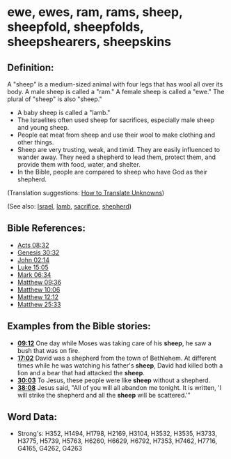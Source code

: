 # ewe, ewes, ram, rams, sheep, sheepfold, sheepfolds, sheepshearers, sheepskins #

## Definition: ##

A "sheep" is a medium-sized animal with four legs that has wool all over its body. A male sheep is called a "ram." A female sheep is called a "ewe." The plural of "sheep" is also "sheep."

* A baby sheep is called a "lamb."
* The Israelites often used sheep for sacrifices, especially male sheep and young sheep.
* People eat meat from sheep and use their wool to make clothing and other things.
* Sheep are very trusting, weak, and timid. They are easily influenced to wander away. They need a shepherd to lead them, protect them, and provide them with food, water, and shelter.
* In the Bible, people are compared to sheep who have God as their shepherd.

(Translation suggestions: [How to Translate Unknowns](rc://en/ta/man/translate/translate-unknown))

(See also: [Israel](../kt/israel.md), [lamb](../kt/lamb.md), [sacrifice](../other/sacrifice.md), [shepherd](../other/shepherd.md))

## Bible References: ##

* [Acts 08:32](rc://en/tn/help/act/08/32)
* [Genesis 30:32](rc://en/tn/help/gen/30/32)
* [John 02:14](rc://en/tn/help/jhn/02/14)
* [Luke 15:05](rc://en/tn/help/luk/15/05)
* [Mark 06:34](rc://en/tn/help/mrk/06/34)
* [Matthew 09:36](rc://en/tn/help/mat/09/36)
* [Matthew 10:06](rc://en/tn/help/mat/10/06)
* [Matthew 12:12](rc://en/tn/help/mat/12/12)
* [Matthew 25:33](rc://en/tn/help/mat/25/33)

## Examples from the Bible stories: ##

* __[09:12](rc://en/tn/help/obs/09/12)__ One day while Moses was taking care of his __sheep__, he saw a bush that was on fire.
* __[17:02](rc://en/tn/help/obs/17/02)__ David was a shepherd from the town of Bethlehem. At different times while he was watching his father's __sheep__, David had killed both a lion and a bear that had attacked the __sheep__.
* __[30:03](rc://en/tn/help/obs/30/03)__ To Jesus, these people were like __sheep__  without a shepherd.
* __[38:08](rc://en/tn/help/obs/38/08)__ Jesus said, "All of you will all abandon me tonight. It is written, 'I will strike the shepherd and all the __sheep__  will be scattered.'"

## Word Data: ##

* Strong's: H352, H1494, H1798, H2169, H3104, H3532, H3535, H3733, H3775, H5739, H5763, H6260, H6629, H6792, H7353, H7462, H7716, G4165, G4262, G4263
